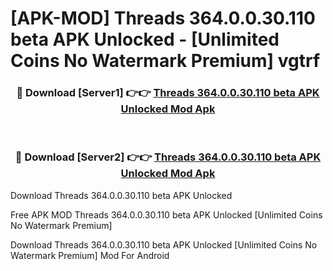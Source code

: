 # [APK-MOD] Threads 364.0.0.30.110 beta APK Unlocked - [Unlimited Coins No Watermark Premium] vgtrf



<div align="center">
<h3>🔴 Download [Server1] 👉👉 <a href="https://momento.my/?title=Threads_364.0.0.30.110_beta_APK_Unlocked">Threads 364.0.0.30.110 beta APK Unlocked Mod Apk</a></h3><br>

<h3>🔴 Download [Server2] 👉👉 <a href="https://momento.my/?title=Threads_364.0.0.30.110_beta_APK_Unlocked">Threads 364.0.0.30.110 beta APK Unlocked Mod Apk</a></h3>
</div>



Download Threads 364.0.0.30.110 beta APK Unlocked 

Free APK MOD Threads 364.0.0.30.110 beta APK Unlocked [Unlimited Coins No Watermark Premium]

Download Threads 364.0.0.30.110 beta APK Unlocked [Unlimited Coins No Watermark Premium] Mod For Android
